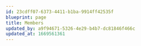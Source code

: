 ```yaml
---
id: 23cdff07-6373-4411-b1ba-9914ff42535f
blueprint: page
title: Members
updated_by: a9f94671-5326-4e29-b4b7-dc81846f466c
updated_at: 1669561361
---
```


